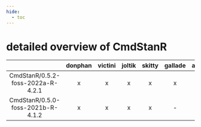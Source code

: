 ```yaml
---
hide:
  - toc
---
```


detailed overview of CmdStanR
=============================

| |donphan|victini|joltik|skitty|gallade|accelgor|swalot|doduo|
| :---: | :---: | :---: | :---: | :---: | :---: | :---: | :---: | :---: |
|CmdStanR/0.5.2-foss-2022a-R-4.2.1|x|x|x|x|x|x|x|x|
|CmdStanR/0.5.0-foss-2021b-R-4.1.2|x|x|x|x|-|x|x|x|
